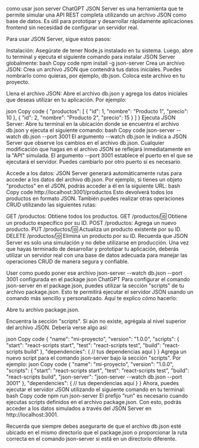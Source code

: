 como usar json server
ChatGPT
JSON Server es una herramienta que te permite simular una API REST completa utilizando un archivo JSON como base de datos. Es útil para prototipar y desarrollar rápidamente aplicaciones frontend sin necesidad de configurar un servidor real.

Para usar JSON Server, sigue estos pasos:

Instalación: Asegúrate de tener Node.js instalado en tu sistema. Luego, abre tu terminal y ejecuta el siguiente comando para instalar JSON Server globalmente:
bash
Copy code
npm install -g json-server
Crea un archivo JSON: Crea un archivo JSON que contendrá tus datos iniciales. Puedes nombrarlo como quieras, por ejemplo, db.json. Coloca este archivo en tu proyecto.

Llena el archivo JSON: Abre el archivo db.json y agrega los datos iniciales que deseas utilizar en tu aplicación. Por ejemplo:

json
Copy code
{
  "productos": [
    { "id": 1, "nombre": "Producto 1", "precio": 10 },
    { "id": 2, "nombre": "Producto 2", "precio": 15 }
  ]
}
Ejecuta JSON Server: Abre tu terminal en la ubicación donde se encuentra el archivo db.json y ejecuta el siguiente comando:
bash
Copy code
json-server --watch db.json --port 3001
El argumento --watch db.json le indica a JSON Server que observe los cambios en el archivo db.json. Cualquier modificación que hagas en el archivo JSON se reflejará inmediatamente en la "API" simulada. El argumento --port 3001 establece el puerto en el que se ejecutará el servidor. Puedes cambiarlo por otro puerto si es necesario.

Accede a los datos: JSON Server generará automáticamente rutas para acceder a los datos del archivo db.json. Por ejemplo, si tienes un objeto "productos" en el JSON, podrás acceder a él en la siguiente URL:
bash
Copy code
http://localhost:3001/productos
Esto devolverá todos los productos en formato JSON. También puedes realizar otras operaciones CRUD utilizando las siguientes rutas:

GET /productos: Obtiene todos los productos.
GET /productos/:id: Obtiene un producto específico por su ID.
POST /productos: Agrega un nuevo producto.
PUT /productos/:id: Actualiza un producto existente por su ID.
DELETE /productos/:id: Elimina un producto por su ID.
Recuerda que JSON Server es solo una simulación y no debe utilizarse en producción. Una vez que hayas terminado de desarrollar y prototipar tu aplicación, deberás utilizar un servidor real con una base de datos adecuada para manejar las operaciones CRUD de manera segura y confiable.




User
como puedo poner ese archivo  json-server --watch db.json --port 3001  configurada en el package json 
ChatGPT
Para configurar el comando json-server en el package.json, puedes utilizar la sección "scripts" de tu archivo package.json. Esto te permitirá ejecutar el servidor JSON usando un comando más sencillo y personalizado. Aquí te explico cómo hacerlo:

Abre tu archivo package.json.

Encuentra la sección "scripts". Si aún no existe, agrégala al nivel superior del archivo JSON. Debería verse algo así:

json
Copy code
{
  "name": "mi-proyecto",
  "version": "1.0.0",
  "scripts": {
    "start": "react-scripts start",
    "test": "react-scripts test",
    "build": "react-scripts build"
  },
  "dependencies": {
    // tus dependencias aquí
  }
}
Agrega un nuevo script para el comando json-server bajo la sección "scripts". Por ejemplo:
json
Copy code
{
  "name": "mi-proyecto",
  "version": "1.0.0",
  "scripts": {
    "start": "react-scripts start",
    "test": "react-scripts test",
    "build": "react-scripts build",
    "json-server": "json-server --watch db.json --port 3001"
  },
  "dependencies": {
    // tus dependencias aquí
  }
}
Ahora, puedes ejecutar el servidor JSON utilizando el siguiente comando en tu terminal:
bash
Copy code
npm run json-server
El prefijo "run" es necesario cuando ejecutas scripts definidos en el archivo package.json. Con esto, podrás acceder a los datos simulados a través del JSON Server en http://localhost:3001.

Recuerda que siempre debes asegurarte de que el archivo db.json esté ubicado en el mismo directorio que el package.json o proporcionar la ruta correcta en el comando json-server si está en un directorio diferente.